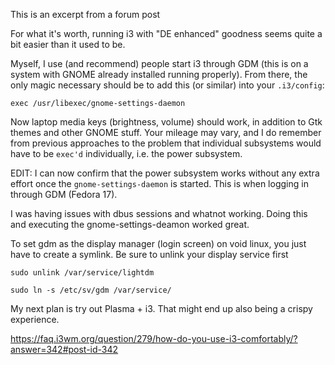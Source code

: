 This is an excerpt from a forum post

For what it's worth, running i3 with "DE enhanced" goodness seems quite a bit easier than it used to be.

Myself, I use (and recommend) people start i3 through GDM (this is on a system with GNOME already installed running properly). From there, the only magic necessary should be to add this (or similar) into your `.i3/config`:

```exec /usr/libexec/gnome-settings-daemon```

Now laptop media keys (brightness, volume) should work, in addition to Gtk themes and other GNOME stuff. Your mileage may vary, and I do remember from previous approaches to the problem that individual subsystems would have to be `exec'd` individually, i.e. the power subsystem.

EDIT: I can now confirm that the power subsystem works without any extra effort once the `gnome-settings-daemon` is started. This is when logging in through GDM (Fedora 17).

I was having issues with dbus sessions and whatnot working. Doing this and executing the gnome-settings-deamon worked great. 

To set gdm as the display manager (login screen) on void linux, you just have to create a symlink. Be sure to unlink your display service first

```
sudo unlink /var/service/lightdm
```

```
sudo ln -s /etc/sv/gdm /var/service/
```

My next plan is try out Plasma + i3. That might end up also being a crispy experience.

https://faq.i3wm.org/question/279/how-do-you-use-i3-comfortably/?answer=342#post-id-342



